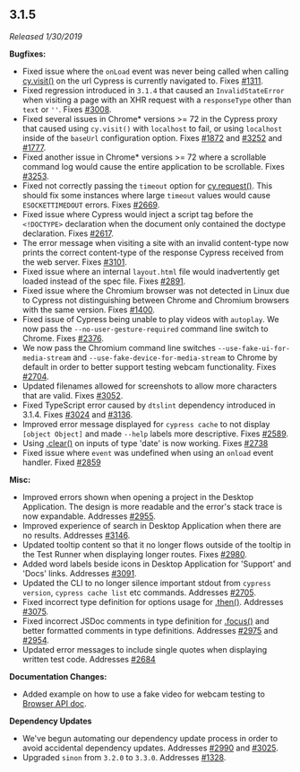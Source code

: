 ## 3.1.5

*Released 1/30/2019*

**Bugfixes:**

- Fixed issue where the `onLoad` event was never being called when calling [cy.visit()](/api/commands/visit) on the url Cypress is currently navigated to. Fixes [#1311](https://github.com/cypress-io/cypress/issues/1311).
- Fixed regression introduced in `3.1.4` that caused an `InvalidStateError` when visiting a page with an XHR request with a `responseType` other than `text` or `''`. Fixes [#3008](https://github.com/cypress-io/cypress/issues/3008).
- Fixed several issues in Chrome* versions >= 72 in the Cypress proxy that caused using `cy.visit()` with `localhost` to fail, or using `localhost` inside of the `baseUrl` configuration option. Fixes [#1872](https://github.com/cypress-io/cypress/issues/1872) and [#3252](https://github.com/cypress-io/cypress/issues/3252) and [#1777](https://github.com/cypress-io/cypress/issues/1777).
- Fixed another issue in Chrome* versions >= 72 where a scrollable command log would cause the entire application to be scrollable. Fixes [#3253](https://github.com/cypress-io/cypress/issues/3253).
- Fixed not correctly passing the `timeout` option for [cy.request()](/api/commands/request). This should fix some instances where large `timeout` values would cause `ESOCKETTIMEDOUT` errors. Fixes [#2669](https://github.com/cypress-io/cypress/issues/2669).
- Fixed issue where Cypress would inject a script tag before the `<!DOCTYPE>` declaration when the document only contained the doctype declaration. Fixes [#2617](https://github.com/cypress-io/cypress/issues/2617).
- The error message when visiting a site with an invalid content-type now prints the correct content-type of the response Cypress received from the web server. Fixes [#3101](https://github.com/cypress-io/cypress/issues/3101).
- Fixed issue where an internal `layout.html` file would inadvertently get loaded instead of the spec file. Fixes [#2891](https://github.com/cypress-io/cypress/issues/2891).
- Fixed issue where the Chromium browser was not detected in Linux due to Cypress not distinguishing between Chrome and Chromium browsers with the same version. Fixes [#1400](https://github.com/cypress-io/cypress/issues/1400).
- Fixed issue of Cypress being unable to play videos with `autoplay`. We now pass the `--no-user-gesture-required` command line switch to Chrome. Fixes [#2376](https://github.com/cypress-io/cypress/issues/2376).
- We now pass the Chromium command line switches `--use-fake-ui-for-media-stream` and `--use-fake-device-for-media-stream` to Chrome by default in order to better support testing webcam functionality. Fixes [#2704](https://github.com/cypress-io/cypress/issues/2704).
- Updated filenames allowed for screenshots to allow more characters that are valid. Fixes [#3052](https://github.com/cypress-io/cypress/issues/3052).
- Fixed TypeScript error caused by `dtslint` dependency introduced in 3.1.4. Fixes [#3024](https://github.com/cypress-io/cypress/issues/3024) and [#3136](https://github.com/cypress-io/cypress/issues/3136).
- Improved error message displayed for `cypress cache` to not display `[object Object]` and made `--help` labels more descriptive. Fixes [#2589](https://github.com/cypress-io/cypress/issues/2589).
- Using [.clear()](/api/commands/clear) on inputs of type 'date' is now working. Fixes [#2738](https://github.com/cypress-io/cypress/issues/2738)
- Fixed issue where `event` was undefined when using an `onload` event handler. Fixed [#2859](https://github.com/cypress-io/cypress/issues/2859)

**Misc:**

- Improved errors shown when opening a project in the Desktop Application. The design is more readable and the error's stack trace is now expandable. Addresses [#2955](https://github.com/cypress-io/cypress/issues/2955).
- Improved experience of search in Desktop Application when there are no results. Addresses [#3146](https://github.com/cypress-io/cypress/issues/3146).
- Updated tooltip content so that it no longer flows outside of the tooltip in the Test Runner when displaying longer routes. Fixes [#2980](https://github.com/cypress-io/cypress/issues/2980).
- Added word labels beside icons in Desktop Application for 'Support' and 'Docs' links. Addresses [#3091](https://github.com/cypress-io/cypress/issues/3091).
- Updated the CLI to no longer silence important stdout from `cypress version`, `cypress cache list` etc commands. Addresses [#2705](https://github.com/cypress-io/cypress/issues/2705).
- Fixed incorrect type definition for options usage for [.then()](/api/commands/then).  Addresses [#3075](https://github.com/cypress-io/cypress/issues/3075).
- Fixed incorrect JSDoc comments in type definition for [.focus()](/api/commands/focus) and better formatted comments in type definitions. Addresses [#2975](https://github.com/cypress-io/cypress/issues/2975) and [#2954](https://github.com/cypress-io/cypress/issues/2954).
- Updated error messages to include single quotes when displaying written test code. Addresses [#2684](https://github.com/cypress-io/cypress/issues/2684)

**Documentation Changes:**

- Added example on how to use a fake video for webcam testing to [Browser API doc](/api/plugins/browser-launch-api#Use-fake-video-for-webcam-testing).

**Dependency Updates**

- We've begun automating our dependency update process in order to avoid accidental dependency updates. Addresses [#2990](https://github.com/cypress-io/cypress/issues/2990) and [#3025](https://github.com/cypress-io/cypress/issues/3025).
- Upgraded `sinon` from `3.2.0` to `3.3.0`. Addresses [#1328](https://github.com/cypress-io/cypress/issues/1328).
